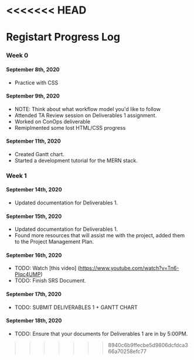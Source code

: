 <<<<<<< HEAD
=======
# Registart Progress Log

### Week 0
#### September 8th, 2020
 - Practice with CSS

#### September 9th, 2020
 - NOTE: Think about what workflow model you'd like to follow 
 - Attended TA Review session on Deliverables 1 assignment. 
 - Worked on ConOps deliverable
 - Remiplmented some lost HTML/CSS progress

#### September 11th, 2020
 - Created Gantt chart.
 - Started a development tutorial for the MERN stack.
 
 
### Week 1
#### September 14th, 2020
 - Updated documentation for Deliverables 1.
 
#### September 15th, 2020
 - Updated documentation for Deliverables 1.
 - Found more resources that will assist me with the project, added them to the Project Management Plan.
 
#### September 16th, 2020
- TODO: Watch [this video] (https://www.youtube.com/watch?v=Tn6-PIqc4UMP)
- TODO: Finish SRS Document.
 
#### September 17th, 2020
- TODO: SUBMIT DELIVERABLES 1 + GANTT CHART

#### September 18th, 2020
- TODO: Ensure that your documents for Deliverables 1 are in by 5:00PM.
>>>>>>> 8940c6b9ffecbe5d9806dcfdca366a70258efc77

